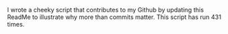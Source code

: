 I wrote a cheeky script that contributes to my Github by updating this ReadMe to illustrate why more than commits matter. This script has run 431 times.